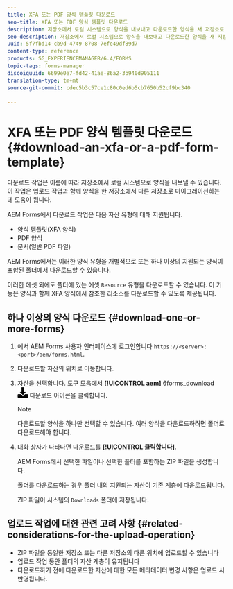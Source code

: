 ```yaml
---
title: XFA 또는 PDF 양식 템플릿 다운로드
seo-title: XFA 또는 PDF 양식 템플릿 다운로드
description: 저장소에서 로컬 시스템으로 양식을 내보내고 다운로드한 양식을 새 저장소로 마이그레이션할 수 있습니다.
seo-description: 저장소에서 로컬 시스템으로 양식을 내보내고 다운로드한 양식을 새 저장소로 마이그레이션할 수 있습니다.
uuid: 5f7fbd14-cb9d-4749-8708-7efe49df89d7
content-type: reference
products: SG_EXPERIENCEMANAGER/6.4/FORMS
topic-tags: forms-manager
discoiquuid: 6699e0e7-fd42-41ae-86a2-3b940d905111
translation-type: tm+mt
source-git-commit: cdec5b3c57ce1c80c0ed6b5cb7650b52cf9bc340

---
```



# XFA 또는 PDF 양식 템플릿 다운로드 {#download-an-xfa-or-a-pdf-form-template}

다운로드 작업은 이름에 따라 저장소에서 로컬 시스템으로 양식을 내보낼 수 있습니다. 이 작업은 업로드 작업과 함께 양식을 한 저장소에서 다른 저장소로 마이그레이션하는 데 도움이 됩니다.

AEM Forms에서 다운로드 작업은 다음 자산 유형에 대해 지원됩니다.

* 양식 템플릿(XFA 양식)
* PDF 양식
* 문서(일반 PDF 파일)

AEM Forms에서는 이러한 양식 유형을 개별적으로 또는 하나 이상의 지원되는 양식이 포함된 폴더에서 다운로드할 수 있습니다.

이러한 에셋 외에도 폴더에 있는 에셋 `Resource` 유형을 다운로드할 수 있습니다. 이 기능은 양식과 함께 XFA 양식에서 참조한 리소스를 다운로드할 수 있도록 제공됩니다.

## 하나 이상의 양식 다운로드 {#download-one-or-more-forms}

1. 에서 AEM Forms 사용자 인터페이스에 로그인합니다 `https://<server>:<port>/aem/forms.html`.

1. 다운로드할 자산의 위치로 이동합니다.

1. 자산을 선택합니다. 도구 모음에서 **[!UICONTROL aem]** 6forms_download ![](assets/aem6forms_download.png) 다운로드 아이콘을 클릭합니다.

   >[!NOTE]
   >
   >다운로드할 양식을 하나만 선택할 수 있습니다. 여러 양식을 다운로드하려면 폴더로 다운로드해야 합니다.

1. 대화 상자가 나타나면 다운로드를 **[!UICONTROL 클릭합니다]**.

   AEM Forms에서 선택한 파일이나 선택한 폴더를 포함하는 ZIP 파일을 생성합니다.

   폴더를 다운로드하는 경우 폴더 내의 지원되는 자산이 기존 계층에 다운로드됩니다.

   ZIP 파일이 시스템의 `Downloads` 폴더에 저장됩니다.

## 업로드 작업에 대한 관련 고려 사항 {#related-considerations-for-the-upload-operation}

* ZIP 파일을 동일한 저장소 또는 다른 저장소의 다른 위치에 업로드할 수 있습니다
* 업로드 작업 동안 폴더의 자산 계층이 유지됩니다
* 다운로드하기 전에 다운로드한 자산에 대한 모든 메타데이터 변경 사항은 업로드 시 반영됩니다.

